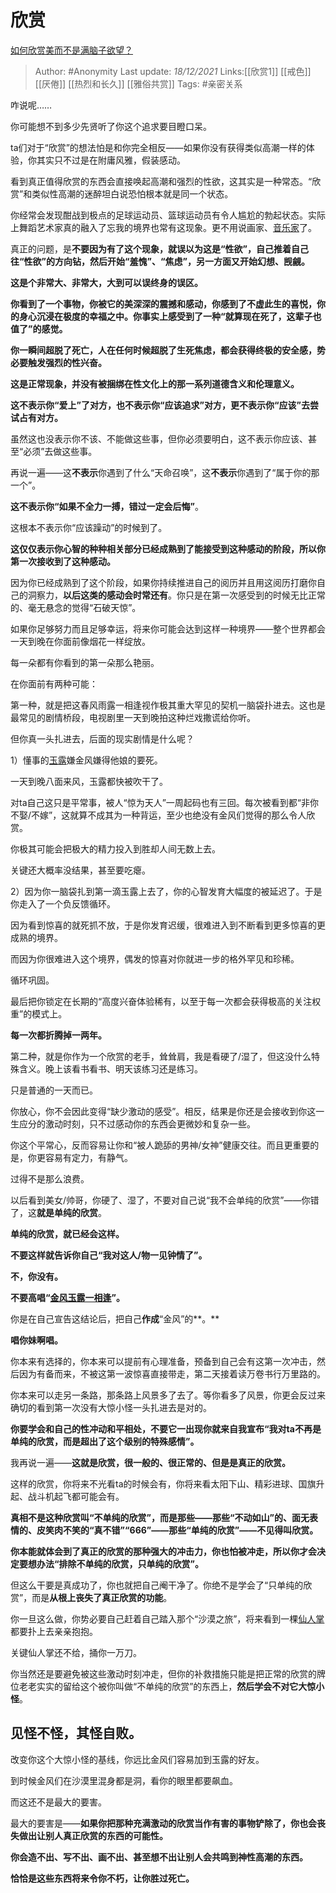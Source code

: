 # 欣赏
[如何欣赏美而不是满脑子欲望？](https://www.zhihu.com/question/40157898/answer/2272863505)

> Author: #Anonymity 
> Last update: *18/12/2021* 
> Links:[[欣赏1]] [[戒色]] [[厌倦]] [[热烈和长久]] [[雅俗共赏]]
> Tags: #亲密关系 
  
咋说呢……

你可能想不到多少先贤听了你这个追求要目瞪口呆。

ta们对于“欣赏”的想法怕是和你完全相反——如果你没有获得类似高潮一样的体验，你其实只不过是在附庸风雅，假装感动。

看到真正值得欣赏的东西会直接唤起高潮和强烈的性欲，这其实是一种常态。“欣赏”和类似性高潮的迷醉坦白说恐怕根本就是同一个状态。

你经常会发现酣战到极点的足球运动员、篮球运动员有令人尴尬的勃起状态。实际上舞蹈艺术家真的融入了忘我的境界也常有这现象。更不用说画家、[音乐家](https://www.zhihu.com/search?q=%E9%9F%B3%E4%B9%90%E5%AE%B6&search_source=Entity&hybrid_search_source=Entity&hybrid_search_extra=%7B%22sourceType%22%3A%22answer%22%2C%22sourceId%22%3A2272863505%7D)了。

真正的问题，是**不要因为有了这个现象，就误以为这是“性欲”，自己推着自己往“性欲”的方向钻，然后开始“羞愧”、“焦虑”，另一方面又开始幻想、觊觎。**

**这是个非常大、非常大，大到可以误终身的误区。**

**你看到了一个事物，你被它的美深深的震撼和感动，你感到了不虚此生的喜悦，你的身心沉浸在极度的幸福之中。你事实上感受到了一种“就算现在死了，这辈子也值了”的感觉。**

**你一瞬间超脱了死亡，人在任何时候超脱了生死焦虑，都会获得终极的安全感，势必要触发强烈的性兴奋。**

**这是正常现象，并没有被捆绑在性文化上的那一系列道德含义和伦理意义。**

**这不表示你“爱上”了对方，也不表示你“应该追求”对方，更不表示你“应该”去尝试占有对方。**

虽然这也没表示你不该、不能做这些事，但你必须要明白，这不表示你应该、甚至“必须”去做这些事。

再说一遍——这**不表示**你遇到了什么“天命召唤”，这**不表示**你遇到了“属于你的那一个”。

**这不表示你“如果不全力一搏，错过一定会后悔”**。

这根本不表示你“应该躁动”的时候到了。

**这仅仅表示你心智的种种相关部分已经成熟到了能接受到这种感动的阶段，所以你第一次接收到了这种感动。**

因为你已经成熟到了这个阶段，如果你持续推进自己的阅历并且用这阅历打磨你自己的洞察力，**以后这类的感动会时常还有**。你只是在第一次感受到的时候无比正常的、毫无悬念的觉得“石破天惊”。

如果你足够努力而且足够幸运，将来你可能会达到这样一种境界——整个世界都会一天到晚在你面前像烟花一样绽放。

每一朵都有你看到的第一朵那么艳丽。

  

在你面前有两种可能：

第一种，就是把这春风雨露一相逢视作极其重大罕见的契机一脑袋扑进去。这也是最常见的剧情桥段，电视剧里一天到晚拍这种烂戏撒谎给你听。

但你真一头扎进去，后面的现实剧情是什么呢？

1）懂事的[玉露](https://www.zhihu.com/search?q=%E7%8E%89%E9%9C%B2&search_source=Entity&hybrid_search_source=Entity&hybrid_search_extra=%7B%22sourceType%22%3A%22answer%22%2C%22sourceId%22%3A2272863505%7D)嫌金风嫌得他娘的要死。

一天到晚八面来风，玉露都快被吹干了。

对ta自己这只是平常事，被人“惊为天人”一周起码也有三回。每次被看到都“非你不娶/不嫁”，这就算不成其为一种背运，至少也绝没有金风们觉得的那么令人欣赏。

你极其可能会把极大的精力投入到胜却人间无数上去。

关键还大概率没结果，甚至要吃瘪。

2）因为你一脑袋扎到第一滴玉露上去了，你的心智发育大幅度的被延迟了。于是你走入了一个负反馈循环。

因为看到惊喜的就死抓不放，于是你发育迟缓，很难进入到不断看到更多惊喜的更成熟的境界。

而因为你很难进入这个境界，偶发的惊喜对你就进一步的格外罕见和珍稀。

循环巩固。

最后把你锁定在长期的“高度兴奋体验稀有，以至于每一次都会获得极高的关注权重”的模式上。

**每一次都折腾掉一两年。**

  

第二种，就是你作为一个欣赏的老手，耸耸肩，我是看硬了/湿了，但这没什么特殊含义。晚上该看书看书、明天该练习还是练习。

只是普通的一天而已。

你放心，你不会因此变得“缺少激动的感受”。相反，结果是你还是会接收到你这一生应分的激动时刻，只不过感动你的东西会更微妙和复杂一些。

你这个平常心，反而容易让你和“被人跪舔的男神/女神”健康交往。而且更重要的是，你更容易有定力，有静气。

过得不是那么浪费。

  

以后看到美女/帅哥，你硬了、湿了，不要对自己说“我不会单纯的欣赏”——你错了，这**就是单纯的欣赏**。

**单纯的欣赏，就已经会这样。**

**不要这样就告诉你自己“我对这人/物一见钟情了”。**

**不，你没有。**

**不要高唱“[金风玉露一相逢](https://www.zhihu.com/search?q=%E9%87%91%E9%A3%8E%E7%8E%89%E9%9C%B2%E4%B8%80%E7%9B%B8%E9%80%A2&search_source=Entity&hybrid_search_source=Entity&hybrid_search_extra=%7B%22sourceType%22%3A%22answer%22%2C%22sourceId%22%3A2272863505%7D)”。**

你是在自己宣告这结论后，把自己**作成**“金风”的**。**

**唱你妹啊唱。**

  

你本来有选择的，你本来可以提前有心理准备，预备到自己会有这第一次冲击，然后因为有备而来，不被这第一波惊喜直接带走，第二天接着读万卷书行万里路的。

你本来可以走另一条路，那条路上风景多了去了。等你看多了风景，你更会反过来确切的看到第一次没有大惊小怪一头扎进去是对的。

  

**你要学会和自己的性冲动和平相处，不要它一出现你就来自我宣布“我对ta不再是单纯的欣赏，而是超出了这个级别的特殊感情”。**

我再说一遍——**这就是欣赏，很一般的、很正常的、但是是真正的欣赏。**

这样的欣赏，你将来不光看ta的时候会有，你将来看太阳下山、精彩进球、国旗升起、战斗机起飞都可能会有。

**真相不是这种欣赏叫“不单纯的欣赏”，而是那些——那些“不动如山”的、面无表情的、皮笑肉不笑的“真不错”“666”——那些“单纯的欣赏”——不见得叫欣赏。**

**你本能就体会到了真正的欣赏的那种强大的冲击力，你也怕被冲走，所以你才会决定要想办法“排除不单纯的欣赏，只单纯的欣赏”。**

但这么干要是真成功了，你也就把自己阉干净了。你绝不是学会了“只单纯的欣赏”，而是**从根上丧失了真正欣赏的功能**。

你一旦这么做，你势必要自己赶着自己踏入那个“沙漠之旅”，将来看到一棵[仙人掌](https://www.zhihu.com/search?q=%E4%BB%99%E4%BA%BA%E6%8E%8C&search_source=Entity&hybrid_search_source=Entity&hybrid_search_extra=%7B%22sourceType%22%3A%22answer%22%2C%22sourceId%22%3A2272863505%7D)都要扑上去亲亲抱抱。

关键仙人掌还不给，捅你一万刀。

你当然还是要避免被这些激动时刻冲走，但你的补救措施只能是把正常的欣赏的牌位老老实实的留给这个被你叫做“不单纯的欣赏”的东西上，**然后学会不对它大惊小怪**。

## 见怪不怪，其怪自败。

改变你这个大惊小怪的基线，你远比金风们容易加到玉露的好友。

到时候金风们在沙漠里混身都是洞，看你的眼里都要飙血。

  

而这还不是最大的要害。

最大的要害是——**如果你把那种充满激动的欣赏当作有害的事物铲除了，你也会丧失做出让别人真正欣赏的东西的可能性。**

**你会造不出、写不出、画不出、甚至想不出让别人会共鸣到神性高潮的东西。**

**恰恰是这些东西将来令你不朽，让你胜过死亡。**